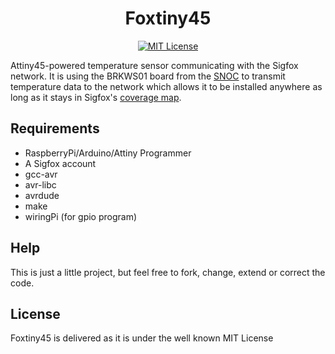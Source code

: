 <h1 align="center">Foxtiny45</h1>

<p align="center">
      <a href="https://scott-hamilton.mit-license.org/"><img alt="MIT License" src="https://img.shields.io/badge/License-MIT-525252.svg?labelColor=292929&logo=creative%20commons&style=for-the-badge" /></a>
</p>

Attiny45-powered temperature sensor communicating with the Sigfox network. It is using the BRKWS01 board from the [SNOC](https://snoc.fr/) to transmit temperature data to the network which allows it to be installed anywhere as long as it stays in Sigfox's [coverage map](https://www.sigfox.com/coverage/).

## Requirements
 - RaspberryPi/Arduino/Attiny Programmer
 - A Sigfox account
 - gcc-avr
 - avr-libc
 - avrdude
 - make
 - wiringPi (for gpio program)

## Help
This is just a little project, but feel free to fork, change, extend or correct the code.

## License
Foxtiny45 is delivered as it is under the well known MIT License
